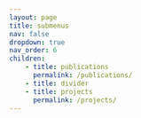```yaml
---
layout: page
title: submenus
nav: false
dropdown: true
nav_order: 6
children: 
    - title: publications
      permalink: /publications/
    - title: divider
    - title: projects
      permalink: /projects/
---
```


